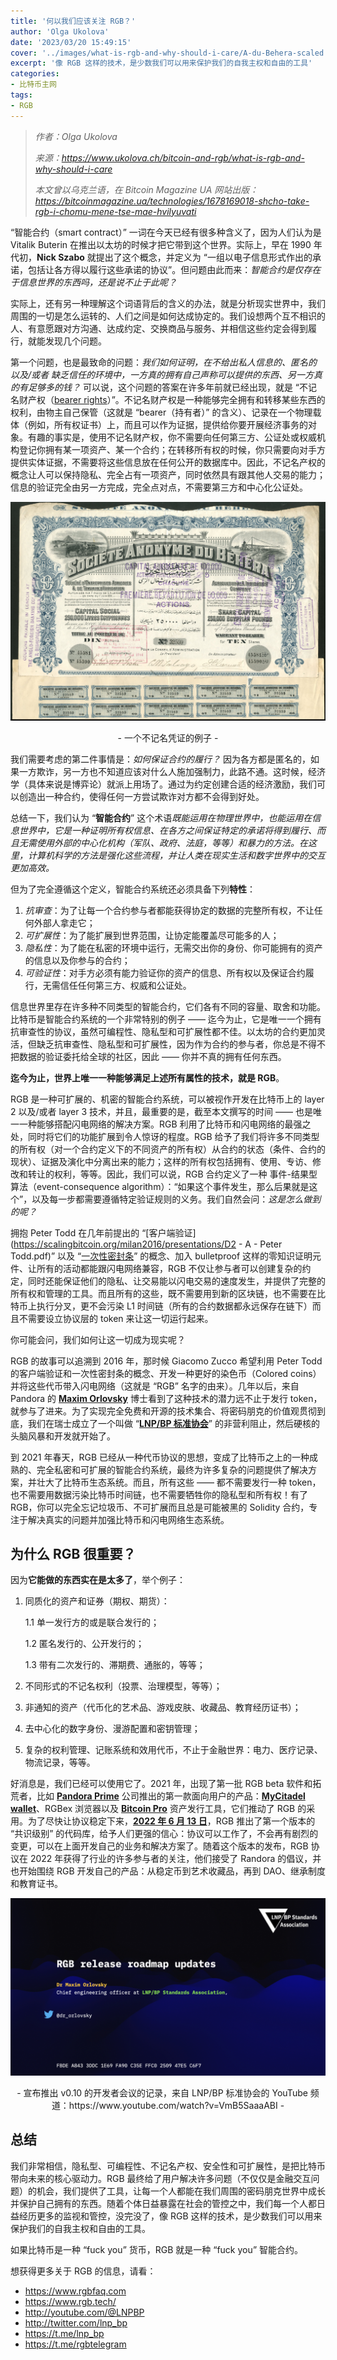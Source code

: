 ```yaml
---
title: '何以我们应该关注 RGB？'
author: 'Olga Ukolova'
date: '2023/03/20 15:49:15'
cover: '../images/what-is-rgb-and-why-should-i-care/A-du-Behera-scaled.jpg'
excerpt: '像 RGB 这样的技术，是少数我们可以用来保护我们的自我主权和自由的工具'
categories:
- 比特币主网
tags:
- RGB
---
```



> *作者：Olga Ukolova*
>
> *来源：<https://www.ukolova.ch/bitcoin-and-rgb/what-is-rgb-and-why-should-i-care>*
>
> *本文曾以乌克兰语，在 Bitcoin Magazine UA 网站出版：https://bitcoinmagazine.ua/technologies/1678169018-shcho-take-rgb-i-chomu-mene-tse-mae-hvilyuvati*



“智能合约（smart contract）” 一词在今天已经有很多种含义了，因为人们认为是 Vitalik Buterin 在推出以太坊的时候才把它带到这个世界。实际上，早在 1990 年代初，**Nick Szabo** 就提出了这个概念，并定义为 “一组以电子信息形式作出的承诺，包括让各方得以履行这些承诺的协议”。但问题由此而来：*智能合约是仅存在于信息世界的东西吗，还是说不止于此呢？*

实际上，还有另一种理解这个词语背后的含义的办法，就是分析现实世界中，我们周围的一切是怎么运转的、人们之间是如何达成协定的。我们设想两个互不相识的人、有意愿跟对方沟通、达成约定、交换商品与服务、并相信这些约定会得到履行，就能发现几个问题。

第一个问题，也是最致命的问题：*我们如何证明，在不给出私人信息的、匿名的 以及/或者 缺乏信任的环境中，一方真的拥有自己声称可以提供的东西、另一方真的有足够多的钱？* 可以说，这个问题的答案在许多年前就已经出现，就是 “不记名财产权（[bearer rights](https://en.wikipedia.org/wiki/Bearer_instrument)）”。不记名财产权是一种能够完全拥有和转移某些东西的权利，由物主自己保管（这就是 “bearer（持有者）” 的含义）、记录在一个物理载体（例如，所有权证书）上，而且可以作为证据，提供给你要开展经济事务的对象。有趣的事实是，使用不记名财产权，你不需要向任何第三方、公证处或权威机构登记你拥有某一项资产、某一个合约；在转移所有权的时候，你只需要向对手方提供实体证据，不需要将这些信息放在任何公开的数据库中。因此，不记名产权的概念让人可以保持隐私、完全占有一项资产，同时依然具有跟其他人交易的能力；信息的验证完全由另一方完成，完全点对点，不需要第三方和中心化公证处。

![img](../images/what-is-rgb-and-why-should-i-care/A-du-Behera-scaled.jpg)

<p style="text-align:center">- 一个不记名凭证的例子 -</p>


我们需要考虑的第二件事情是：*如何保证合约的履行？* 因为各方都是匿名的，如果一方欺诈，另一方也不知道应该对什么人施加强制力，此路不通。这时候，经济学（具体来说是博弈论）就派上用场了。通过为约定创建合适的经济激励，我们可以创造出一种合约，使得任何一方尝试欺诈对方都不会得到好处。

总结一下，我们认为 “**智能合约**” 这个术语*既能运用在物理世界中，也能运用在信息世界中，它是一种证明所有权信息、在各方之间保证特定的承诺将得到履行、而且无需使用外部的中心化机构（军队、政府、法庭，等等）和暴力的方法。在这里，计算机科学的方法是强化这些流程，并让人类在现实生活和数字世界中的交互更加高效。*

但为了完全遵循这个定义，智能合约系统还必须具备下列**特性**：

1. *抗审查*：为了让每一个合约参与者都能获得协定的数据的完整所有权，不让任何外部人拿走它；
2. *可扩展性*：为了能扩展到世界范围，让协定能覆盖尽可能多的人；
3. *隐私性*：为了能在私密的环境中运行，无需交出你的身份、你可能拥有的资产的信息以及你参与的合约；
4. *可验证性*：对手方必须有能力验证你的资产的信息、所有权以及保证合约履行，无需信任任何第三方、权威和公证处。

信息世界里存在许多种不同类型的智能合约，它们各有不同的容量、取舍和功能。比特币是智能合约系统的一个非常特别的例子 —— 迄今为止，它是唯一一个拥有抗审查性的协议，虽然可编程性、隐私型和可扩展性都不佳。以太坊的合约更加灵活，但缺乏抗审查性、隐私型和可扩展性，因为作为合约的参与者，你总是不得不把数据的验证委托给全球的社区，因此 —— 你并不真的拥有任何东西。

**迄今为止，世界上唯一一种能够满足上述所有属性的技术，就是 RGB**。

RGB 是一种可扩展的、机密的智能合约系统，可以被视作开发在比特币上的 layer 2 以及/或者 layer 3 技术，并且，最重要的是，截至本文撰写的时间 —— 也是唯一一种能够搭配闪电网络的解决方案。RGB 利用了比特币和闪电网络的最强之处，同时将它们的功能扩展到令人惊讶的程度。RGB 给予了我们将许多不同类型的所有权（对一个合约定义下的不同资产的所有权）从合约的状态（条件、合约的现状）、证据及演化中分离出来的能力；这样的所有权包括拥有、使用、专访、修改和转让的权利，等等。因此，我们可以说，RGB 合约定义了一种 事件-结果型算法（event-consequence algorithm）：“如果这个事件发生，那么后果就是这个”，以及每一步都需要遵循特定验证规则的义务。我们自然会问：*这是怎么做到的呢？*

拥抱 Peter Todd 在几年前提出的 “[客户端验证](https://scalingbitcoin.org/milan2016/presentations/D2 - A - Peter Todd.pdf)” 以及 “[一次性密封条](https://petertodd.org/2016/commitments-and-single-use-seals)” 的概念、加入 bulletproof 这样的零知识证明元件、让所有的活动都能跟闪电网络兼容，RGB 不仅让参与者可以创建复杂的约定，同时还能保证他们的隐私、让交易能以闪电交易的速度发生，并提供了完整的所有权和管理的工具。而且所有的这些，既不需要用到新的区块链，也不需要在比特币上执行分叉，更不会污染 L1 时间链（所有的合约数据都永远保存在链下）而且不需要设立协议层的 token 来让这一切运行起来。

 你可能会问，我们如何让这一切成为现实呢？

RGB 的故事可以追溯到 2016 年，那时候 Giacomo Zucco 希望利用 Peter Todd 的客户端验证和一次性密封条的概念、开发一种更好的染色币（Colored coins）并将这些代币带入闪电网络（这就是 “RGB” 名字的由来）。几年以后，来自 Pandora 的 [**Maxim Orlovsky**](http://dr.orlovsky.ch/) 博士看到了这种技术的潜力远不止于发行 token，就参与了进来。为了实现完全免费和开源的技术集合、将密码朋克的价值观贯彻到底，我们在瑞士成立了一个叫做 “[**LNP/BP 标准协会**](http://lnp-bp.org/)” 的非营利阻止，然后硬核的头脑风暴和开发就开始了。

到 2021 年春天，RGB 已经从一种代币协议的思想，变成了比特币之上的一种成熟的、完全私密和可扩展的智能合约系统，最终为许多复杂的问题提供了解决方案，并壮大了比特币生态系统。而且，所有这些 —— 都不需要发行一种 token，也不需要用数据污染比特币时间链，也不需要牺牲你的隐私型和所有权！有了 RGB，你可以完全忘记垃圾币、不可扩展而且总是可能被黑的 Solidity 合约，专注于解决真实的问题并加强比特币和闪电网络生态系统。

## 为什么 RGB 很重要？

因为**它能做的东西实在是太多了**，举个例子：

1. 同质化的资产和证券（期权、期货）：

   1.1 单一发行方的或是联合发行的；

   1.2 匿名发行的、公开发行的；

   1.3 带有二次发行的、滞期费、通胀的，等等；

2. 不同形式的不记名权利（投票、治理模型，等等）；

3. 非通知的资产（代币化的艺术品、游戏皮肤、收藏品、教育经历证书）；

4. 去中心化的数字身份、漫游配置和密钥管理；

5. 复杂的权利管理、记账系统和效用代币，不止于金融世界：电力、医疗记录、物流记录，等等。

好消息是，我们已经可以使用它了。2021 年，出现了第一批 RGB beta 软件和拓荒者，比如 [**Pandora Prime**](https://www.pandoraprime.ch/) 公司推出的第一款面向用户的产品：[**MyCitadel wallet**](http://mycitadel.io/)、RGBex 浏览器以及 [**Bitcoin Pro**](https://github.com/pandora-prime/bitcoin-pro) 资产发行工具，它们推动了 RGB 的采用。为了尽快让协议稳定下来，[**2022 年 6 月 13 日**](https://youtu.be/VmB5SaaaABI)，RGB 推出了第一个版本的 “共识级别” 的代码库，给予人们更强的信心：协议可以工作了，不会再有剧烈的变更，可以在上面开发自己的业务和解决方案了。随着这个版本的发布，RGB 协议在 2022 年获得了行业的许多参与者的关注，他们接受了 Randora 的倡议，并也开始围绕 RGB 开发自己的产品：从稳定币到艺术收藏品，再到 DAO、继承制度和教育证书。

![2023-02-02 dev call.001](../images/what-is-rgb-and-why-should-i-care/2023-02-02-dev-call.jpeg)

<p style="text-align:center">- 宣布推出 v0.10 的开发者会议的记录，来自 LNP/BP 标准协会的 YouTube 频道：https://www.youtube.com/watch?v=VmB5SaaaABI  -</p>


## 总结

我们非常相信，隐私型、可编程性、不记名产权、安全性和可扩展性，是把比特币带向未来的核心驱动力。RGB 最终给了用户解决许多问题（不仅仅是金融交互问题）的机会，我们提供了工具，让每一个人都能在我们周围的密码朋克世界中成长并保护自己拥有的东西。随着个体日益暴露在社会的管控之中，我们每一个人都日益经历更多的监视和管控，没完没了，像 RGB 这样的技术，是少数我们可以用来保护我们的自我主权和自由的工具。

如果比特币是一种 “fuck you” 货币，RGB 就是一种 “fuck you” 智能合约。

想获得更多关于 RGB 的信息，请看：

- https://www.rgbfaq.com
- https://www.rgb.tech/
- http://youtube.com/@LNPBP
- http://twitter.com/lnp_bp
- https://t.me/lnp_bp
- https://t.me/rgbtelegram